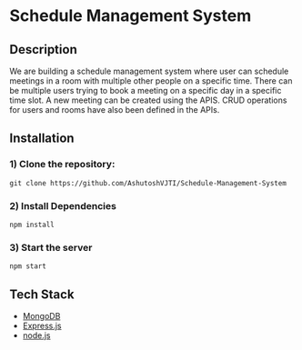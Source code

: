 # Schedule Management System

## Description

We are building a schedule management system where user can schedule meetings in a room with multiple other people on a specific time. There can be multiple users trying to book a meeting on a specific day in a specific time slot. A new meeting can be created using the APIS. CRUD operations for users and rooms have also been defined in the APIs.

## Installation

### 1) Clone the repository:

```
git clone https://github.com/AshutoshVJTI/Schedule-Management-System
```

### 2) Install Dependencies

```
npm install
```

### 3) Start the server

```
npm start
```

## Tech Stack

- [MongoDB](https://www.mongodb.com)
- [Express.js](https://expressjs.com)
- [node.js](https://nodejs.org/en/)
